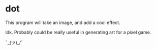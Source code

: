 # dot
This program will take an image, and add a cool effect. 

Idk. Probably could be really useful in generating art for a pixel game.

¯\_(ツ)_/¯